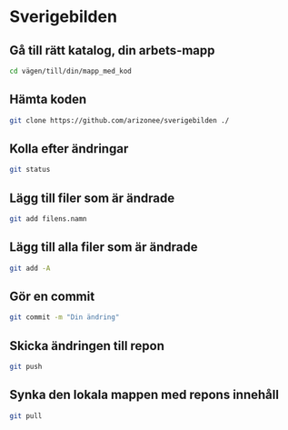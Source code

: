 # Sverigebilden


## Gå till rätt katalog, din arbets-mapp

```bash
cd vägen/till/din/mapp_med_kod
```

## Hämta koden

```bash
git clone https://github.com/arizonee/sverigebilden ./
```

## Kolla efter ändringar

```bash
git status
```

## Lägg till filer som är ändrade

```bash
git add filens.namn
```

## Lägg till alla filer som är ändrade

```bash
git add -A
```

## Gör en commit

```bash
git commit -m "Din ändring"
```

## Skicka ändringen till repon

```bash
git push
```

## Synka den lokala mappen med repons innehåll

```bash
git pull
```
